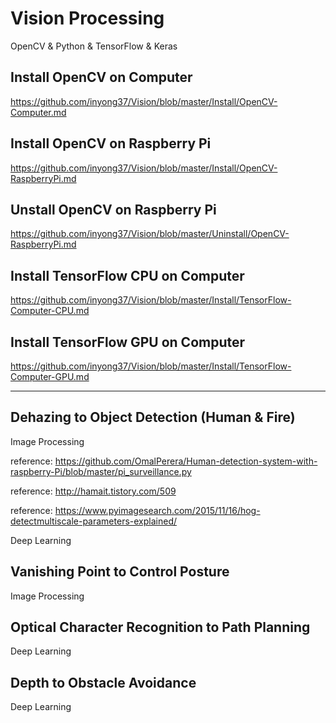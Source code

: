 # Vision Processing
OpenCV & Python & TensorFlow & Keras

## Install OpenCV on Computer

https://github.com/inyong37/Vision/blob/master/Install/OpenCV-Computer.md

## Install OpenCV on Raspberry Pi

https://github.com/inyong37/Vision/blob/master/Install/OpenCV-RaspberryPi.md

## Unstall OpenCV on Raspberry Pi

https://github.com/inyong37/Vision/blob/master/Uninstall/OpenCV-RaspberryPi.md

## Install TensorFlow CPU on Computer

https://github.com/inyong37/Vision/blob/master/Install/TensorFlow-Computer-CPU.md

## Install TensorFlow GPU on Computer

https://github.com/inyong37/Vision/blob/master/Install/TensorFlow-Computer-GPU.md

----------
## Dehazing to Object Detection (Human & Fire)
Image Processing

reference: https://github.com/OmalPerera/Human-detection-system-with-raspberry-Pi/blob/master/pi_surveillance.py

reference: http://hamait.tistory.com/509

reference: https://www.pyimagesearch.com/2015/11/16/hog-detectmultiscale-parameters-explained/

Deep Learning

## Vanishing Point to Control Posture

Image Processing

## Optical Character Recognition to Path Planning

Deep Learning

## Depth to Obstacle Avoidance

Deep Learning
